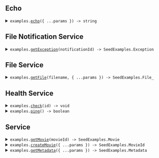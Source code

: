 
## Echo


<details><summary> <code>examples.<a href="./src/Client.ts">echo</a>({ ...params }) -> string</code> </summary>

<dl>

<dd>

#### 🔌 Usage

<dl>

<dd>

<dl>

<dd>

```ts
await seedExamples.echo("Hello world!");
```

</dd>

</dl>

</dd>

</dl>

#### ⚙️ Parameters

<dl>

<dd>

<dl>

<dd>


**request: `string`** 


</dd>

</dl>

<dl>

<dd>


**requestOptions: `SeedExamplesClient.RequestOptions`** 


</dd>

</dl>

</dd>

</dl>



</dd>

</dl>
</details>




## File Notification Service


<details><summary> <code>examples.<a href="./src/api/resources/file/resources/notification/resources/service/client/Client.ts">getException</a>(notificationId) -> SeedExamples.Exception</code> </summary>

<dl>

<dd>

#### 🔌 Usage

<dl>

<dd>

<dl>

<dd>

```ts
await seedExamples.file.notification.service.getException("notification-hsy129x");
```

</dd>

</dl>

</dd>

</dl>

#### ⚙️ Parameters

<dl>

<dd>

<dl>

<dd>


**notificationId: `string`** 


</dd>

</dl>

<dl>

<dd>


**requestOptions: `Service.RequestOptions`** 


</dd>

</dl>

</dd>

</dl>



</dd>

</dl>
</details>




## File Service


<details><summary> <code>examples.<a href="./src/api/resources/file/resources/service/client/Client.ts">getFile</a>(filename, { ...params }) -> SeedExamples.File_</code> </summary>

<dl>

<dd>

#### 📝 Description

<dl>

<dd>

<dl>

<dd>

This endpoint returns a file by its name.

</dd>

</dl>

</dd>

</dl>

#### 🔌 Usage

<dl>

<dd>

<dl>

<dd>

```ts
await seedExamples.file.service.getFile("file.txt", {
    xFileApiVersion: "0.0.2"
});
```

</dd>

</dl>

</dd>

</dl>

#### ⚙️ Parameters

<dl>

<dd>

<dl>

<dd>


**filename: `string`** — This is a filename


</dd>

</dl>

<dl>

<dd>


**request: `SeedExamples.file.GetFileRequest`** 


</dd>

</dl>

<dl>

<dd>


**requestOptions: `Service.RequestOptions`** 


</dd>

</dl>

</dd>

</dl>



</dd>

</dl>
</details>




## Health Service


<details><summary> <code>examples.<a href="./src/api/resources/health/resources/service/client/Client.ts">check</a>(id) -> void</code> </summary>

<dl>

<dd>

#### 📝 Description

<dl>

<dd>

<dl>

<dd>

This endpoint checks the health of a resource.

</dd>

</dl>

</dd>

</dl>

#### 🔌 Usage

<dl>

<dd>

<dl>

<dd>

```ts
await seedExamples.health.service.check("id-2sdx82h");
```

</dd>

</dl>

</dd>

</dl>

#### ⚙️ Parameters

<dl>

<dd>

<dl>

<dd>


**id: `string`** — The id to check


</dd>

</dl>

<dl>

<dd>


**requestOptions: `Service.RequestOptions`** 


</dd>

</dl>

</dd>

</dl>



</dd>

</dl>
</details>


<details><summary> <code>examples.<a href="./src/api/resources/health/resources/service/client/Client.ts">ping</a>() -> boolean</code> </summary>

<dl>

<dd>

#### 📝 Description

<dl>

<dd>

<dl>

<dd>

This endpoint checks the health of the service.

</dd>

</dl>

</dd>

</dl>

#### 🔌 Usage

<dl>

<dd>

<dl>

<dd>

```ts
await seedExamples.health.service.ping();
```

</dd>

</dl>

</dd>

</dl>

#### ⚙️ Parameters

<dl>

<dd>

<dl>

<dd>


**requestOptions: `Service.RequestOptions`** 


</dd>

</dl>

</dd>

</dl>



</dd>

</dl>
</details>




## Service


<details><summary> <code>examples.<a href="./src/api/resources/service/client/Client.ts">getMovie</a>(movieId) -> SeedExamples.Movie</code> </summary>

<dl>

<dd>

#### 🔌 Usage

<dl>

<dd>

<dl>

<dd>

```ts
await seedExamples.service.getMovie("movie-c06a4ad7");
```

</dd>

</dl>

</dd>

</dl>

#### ⚙️ Parameters

<dl>

<dd>

<dl>

<dd>


**movieId: `SeedExamples.MovieId`** 


</dd>

</dl>

<dl>

<dd>


**requestOptions: `Service.RequestOptions`** 


</dd>

</dl>

</dd>

</dl>



</dd>

</dl>
</details>


<details><summary> <code>examples.<a href="./src/api/resources/service/client/Client.ts">createMovie</a>({ ...params }) -> SeedExamples.MovieId</code> </summary>

<dl>

<dd>

#### 🔌 Usage

<dl>

<dd>

<dl>

<dd>

```ts
await seedExamples.service.createMovie({
    id: "movie-c06a4ad7",
    title: "The Boy and the Heron",
    from: "Hayao Miyazaki",
    rating: 8,
    type: "movie",
    tag: "tag-wf9as23d"
});
```

</dd>

</dl>

</dd>

</dl>

#### ⚙️ Parameters

<dl>

<dd>

<dl>

<dd>


**request: `SeedExamples.Movie`** 


</dd>

</dl>

<dl>

<dd>


**requestOptions: `Service.RequestOptions`** 


</dd>

</dl>

</dd>

</dl>



</dd>

</dl>
</details>


<details><summary> <code>examples.<a href="./src/api/resources/service/client/Client.ts">getMetadata</a>({ ...params }) -> SeedExamples.Metadata</code> </summary>

<dl>

<dd>

#### 🔌 Usage

<dl>

<dd>

<dl>

<dd>

```ts
await seedExamples.service.getMetadata({
    xApiVersion: "0.0.1",
    shallow: false,
    tag: "development"
});
```

</dd>

</dl>

</dd>

</dl>

#### ⚙️ Parameters

<dl>

<dd>

<dl>

<dd>


**request: `SeedExamples.GetMetadataRequest`** 


</dd>

</dl>

<dl>

<dd>


**requestOptions: `Service.RequestOptions`** 


</dd>

</dl>

</dd>

</dl>



</dd>

</dl>
</details>


